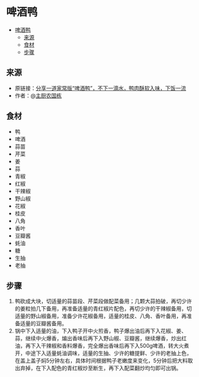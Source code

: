 # 啤酒鸭
- [啤酒鸭](#啤酒鸭)
  - [来源](#来源)
  - [食材](#食材)
  - [步骤](#步骤)
## 来源
* 原链接：[分享一道家常版“啤酒鸭”，不下一滴水，鸭肉酥软入味，下饭一流](https://www.bilibili.com/video/BV1JJ411m7JF/) 
* 作者：@[主厨农国栋](https://space.bilibili.com/415479453)
## 食材
* 鸭
* 啤酒
* 蒜苗
* 芹菜  
* 姜
* 蒜  
* 青椒  
* 红椒
* 干辣椒  
* 野山椒  
* 花椒
* 桂皮  
* 八角  
* 香叶  
* 豆瓣酱
* 蚝油
* 糖
* 生抽
* 老抽
## 步骤
1. 鸭砍成大块，切适量的蒜苗段、芹菜段做配菜备用；几颗大蒜拍破，再切少许的姜粒拍几下备用，再准备适量的青红椒片配色，再切少许的干辣椒备用，切适量的野山椒备用，准备少许花椒备用，适量的桂皮、八角、香叶备用，再准备适量的豆瓣酱备用。
2. 锅中下入适量的油，下入鸭子开中火煎香，鸭子爆出油后再下入花椒、姜、蒜，继续中火爆香，煸出香味后再下入野山椒、豆瓣酱，继续爆香，炒出红油，再下入干辣椒和香料爆香，完全爆出香味后再下入500g啤酒，转大火煮开，中途下入适量蚝油调味，适量的生抽、少许的糖提鲜、少许的老抽上色，在盖上盖子焖5分钟左右，具体时间根据鸭子老嫩度来变化，5分钟后把大料取出弃掉，在下入配色的青红椒炒至断生，再下入配菜翻炒均匀即可出锅。